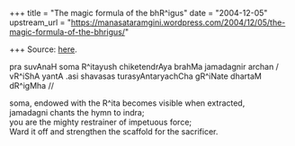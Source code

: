 +++
title = "The magic formula of the bhR^igus"
date = "2004-12-05"
upstream_url = "https://manasataramgini.wordpress.com/2004/12/05/the-magic-formula-of-the-bhrigus/"

+++
Source: [here](https://manasataramgini.wordpress.com/2004/12/05/the-magic-formula-of-the-bhrigus/).

pra suvAnaH soma R^itayush chiketendrAya brahMa jamadagnir archan /  
vR^iShA yantA .asi shavasas turasyAntaryachCha gR^iNate dhartaM dR^igMha //

soma, endowed with the R^ita becomes visible when extracted,  
jamadagni chants the hymn to indra;  
you are the mighty restrainer of impetuous force;  
Ward it off and strengthen the scaffold for the sacrificer.

